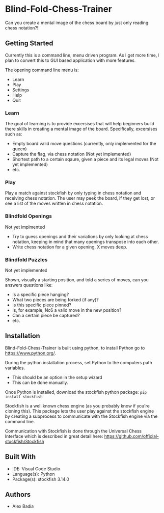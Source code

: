 # Blind-Fold-Chess-Trainer
Can you create a mental image of the chess board by just only reading chess notation?!

## Getting Started

Currently this is a command line, menu driven program. As I get more time, I plan to convert this to 
GUI based application with more features.

The opening command line menu is:
  - Learn 
  - Play
  - Settings
  - Help
  - Quit

### Learn

The goal of learning is to provide excersises that will help beginners build there skills in creating a mental image of the board.
Specifically, excersises such as:
  - Empty board valid move questions (currently, only implemented for the queen)
  - Capture the flag, via chess notation (Not yet implemented)
  - Shortest path to a certain sqaure, given a piece and its legal moves (Not yet implemented)
  - etc.

### Play

Play a match against stockfish by only typing in chess notation and receiving chess notation.
The user may peek the board, if they get lost, or see a list of the moves written in chess notation.

### Blindfold Openings

Not yet implmented

- Try to guess openings and their variations by only looking at chess notation, keeping in mind that many openings transpose into each other.
- Write chess notation for a given opening, X moves deep.

### Blindfold Puzzles

Not yet implemented

Shown, visually a starting position, and told a series of moves, can you answers questions like:

  - Is a specific piece hanging?
  - What two pieces are being forked (if any)?
  - Is this specific piece pinned?
  - Is, for example, Nc6 a valid move in the new position?
  - Can a certain piece be captured?
  - etc.


## Installation

Blind-Fold-Chess-Trainer is built using python, to install Python go to https://www.python.org/.

During the python installation process, set Python to the computers path variables.
  - This should be an option in the setup wizard
  - This can be done manually.

Once Python is installed, download the stockfish python package: `pip install stockfish`

Stockfish is a well known chess engine (as you probably know if you're cloning this). This package
lets the user play against the stockfish engine by creating a subprocess to communicate with the Stockfish engine
via the command line.

Communication with Stockfish is done through the Universal Chess Interface which is described in great detail here: https://github.com/official-stockfish/Stockfish

## Built With

- IDE: Visual Code Studio
- Language(s): Python
- Package(s): stockfish 3.14.0

## Authors
- Alex Badia
